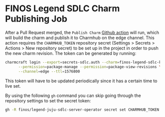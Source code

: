 # FINOS Legend SDLC Charm Publishing Job

After a Pull Request merged, the ``Publish Charm`` [Github action](../.github/workflows/publish.yaml) will run, which will build the charm and publish it to Charmhub on the edge channel. This action requires the ``CHARMHUB_TOKEN`` repository secret (Settings > Secrets > Actions > New repository secret) to be set up in the project in order to push the new charm revision. The token can be generated by running:

```bash
charmcraft login --export=secrets-sdlc.auth --charm=finos-legend-sdlc-k8s \
      --permission=package-manage --permission=package-view-revisions \
      --channel=edge --ttl=1576800
```

This token will have to be updated periodically since it has a certain time to live set.

By using the following `gh` command you can skip going through the repository settings to set the secret token:

```bash
gh -R finos/legend-juju-sdlc-server-operator secret set CHARMHUB_TOKEN < secrets-sdlc.auth
```
